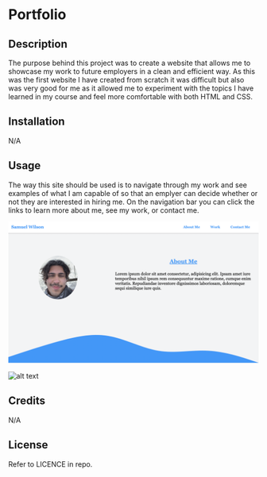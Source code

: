 # Portfolio

## Description

The purpose behind this project was to create a website that allows me to showcase my work to future employers in a clean and efficient way. As this was the first website I have created from scratch it was difficult but also was very good for me as it allowed me to experiment with the topics I have learned in my course and feel more comfortable with both HTML and CSS.

## Installation

N/A

## Usage

The way this site should be used is to navigate through my work and see examples of what I am capable of so that an emplyer can decide whether or not they are interested in hiring me. On the navigation bar you can click the links to learn more about me, see my work, or contact me.

![About Me](assets/About-Me.png)

![alt text](assets/images/screenshot.png)

## Credits

N/A

## License

Refer to LICENCE in repo.
